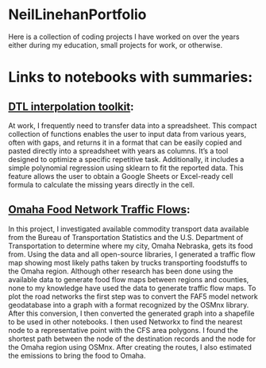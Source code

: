 # NeilLinehanPortfolio
Here is a collection of coding projects I have worked on over the years either during my education, small projects for work, or otherwise. 

# Links to notebooks with summaries:
## [DTL interpolation toolkit](https://github.com/neillinehan/NeilLinehanPortfolio/blob/main/dtl_data_interpolation_toolkit.ipynb):
At work, I frequently need to transfer data into a spreadsheet. This compact collection of functions enables the user to input data from various years, often with gaps, and returns it in a format that can be easily copied and pasted directly into a spreadsheet with years as columns. It’s a tool designed to optimize a specific repetitive task. Additionally, it includes a simple polynomial regression using sklearn to fit the reported data. This feature allows the user to obtain a Google Sheets or Excel-ready cell formula to calculate the missing years directly in the cell.

## [Omaha Food Network Traffic Flows](https://github.com/neillinehan/NeilLinehanPortfolio/blob/main/omaha_food_county_network.ipynb):
In this project, I investigated available commodity transport data available from the Bureau of Transportation Statistics and the U.S. Department of Transportation to determine where my city, Omaha Nebraska, gets its food from. Using the data and all open-source libraries, I generated a traffic flow map showing most likely paths taken by trucks transporting foodstuffs to the Omaha region. Although other research has been done using the available data to generate food flow maps between regions and counties, none to my knowledge have used the data to generate traffic flow maps. To plot the road networks the first step was to convert the FAF5 model network geodatabase into a graph with a format recognized by the OSMnx library. After this conversion, I then converted the generated graph into a shapefile to be used in other notebooks. I then used Networkx to find the nearest node to a representative point with the CFS area polygons. I found the shortest path between the node of the destination records and the node for the Omaha region using OSMnx. After creating the routes, I also estimated the emissions to bring the food to Omaha.

